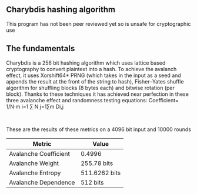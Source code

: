 ## Charybdis hashing algorithm
This program has not been peer reviewed yet so is unsafe for cryptographic use

## The fundamentals
Charybdis is a 256 bit hashing algorithm which uses lattice based cryptography to convert plaintext into a hash. To achieve the avalanch effect, it uses Xorshift64* PRNG (which takes in the input as a seed and appends the result at the front of the string to hash), Fisher–Yates shuffle algorithm for shuffling blocks (8 bytes each) and bitwise rotation (per block). Thanks to these techniques it has achieved near perfection in these three avalanche effect and randomness testing equations:
Coefficient= 1/N⋅m i=1 ∑ N j=1∑m Di,j

​	
 
These are the results of these metrics on a 4096 bit input and 10000 rounds 

| **Metric**              | **Value**       |
|-------------------------|-----------------|
| Avalanche Coefficient   | 0.4996          |
| Avalanche Weight        | 255.78 bits     |
| Avalanche Entropy       | 511.6262 bits   |
| Avalanche Dependence    | 512 bits        |

